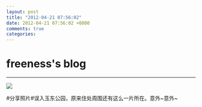 ```yaml
---
layout: post
title: "2012-04-21 07:56:02"
date: 2012-04-21 07:56:02 +0800
comments: true
categories: 
---
```


# freeness's blog

----------

![](http://okqmqrbgo.bkt.clouddn.com/201204210756021.jpg)

>
\#分享照片\#误入玉东公园，原来住处周围还有这么一片所在。意外~意外~